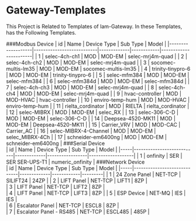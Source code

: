 # Gateway-Templates

This Project is Related to Templates of Iam-Gateway.
In these Templates, has the Following Templates.

###Modbus Device
| id                | 	 Name                  	 | Device Type | 	 Sub Type | 	 Model               |
|-------------------|---------------------------|-------------|------------|-----------------------|
| 1	                | selec-4ch-ch1             | 	 MOD       | 	 MOD-EM   | 	 selec-mrj4m-quad    |
| 2	                | selec-4ch-ch2             | 	 MOD       | 	 MOD-EM   | 	 selec-mrj4m-quad    |
| 3	                | socomec-multis-lm35       | 	 MOD       | 	 MOD-EM   | 	 socomec-multis-lm35 |
| 4	                | trinity-tinypro-6         | 	 MOD       | 	 MOD-EM   | 	 trinity-tinypro-6   |
| 5	                | selec-mfm384              | 	 MOD       | 	 MOD-EM   | 	 selec-mfm384        |
| 6	                | selec-mfm384d             | 	 MOD       | 	 MOD-EM   | 	 selec-mfm384d       |
| 7                 | 	 selec-4ch-ch3           | 	 MOD       | 	 MOD-EM   | 	 selec-mrj4m-quad    |
| 8                 | 	 selec-4ch-ch4           | 	 MOD       | 	 MOD-EM   | 	 selec-mrj4m-quad    |
| 9                 | 	 hvac-controller         | 	 MOD       | 	 MOD-HVAC | 	 hvac-controller     |
| 10                | 	 enviro-temp-hum         | 	 MOD       | 	 MOD-HVAC | 	 enviro-temp-hum     |
| 11	               | rielta_cordinator         | 	 MOD       | 	 RIELTA   | 	 rielta_cordinator   |
| 12                | 	 selec-MIBRX             | 	 MOD       | 	 MOD-EM   | 	 selec_RX            |
| 13	               | selec-306-C-D             | MOD         | 	 MOD-EM   | 	 selec-306-C-D       |
| 14	               | Deepsea-4520-MK11         | 	 MOD       | 	 MOD-EM   | 	 Deepsea-4520-MK11   |
| 15	               | Carrier_VRV               | 	 MOD       | 	 MOD-CAC  | 	 Carrier_AC          |
| 16	               | selec-MIBRX-4-Channel     | 	 MOD       | 	 MOD-EM   | 	 selec_MIBRX-4Ch     |
| 17	               | schneider-em6400ng        | 	 MOD       | 	 MOD-EM   | 	 schneider-em6400ng  |
###Serial Device	
| id  | 	 Name                  	 | Device Type | 	 Sub Type      | 	 Model           |
|-----|---------------------------|-------------|-----------------|-------------------|
| 1   | 	onfinity                 | SER         | 	SER	SER-UPS-T1 | 	numeric_onfinity |
###Network Device				
| id  | 	 Name                  	   | Device Type | 	 Sub Type | 	 Model |
|-----|-----------------------------|-------------|------------|---------|
| 1   | 	 24 Zone Panel             | 	 NET-TCP   | 	 SILIFT24 | 	 24ZP  | 
| 2   | 	 LIFT Panel                | 	 NET-TCP   | 	 LIFT1    | 	 8ZP   |  
| 3   | 	 LIFT Panel                | 	 NET-TCP   | 	 LIFT2    | 	 8ZP   |   
| 4   | 	 LIFT Panel                | 	 NET-TCP   | 	 LIFT3    | 	 8ZP   | 
| 5   | 	 ESP Device                | 	 NET-MQ    | 	 IES      | 	 IES   |   
| 6   | 	 Escalator Panel           | 	 NET-TCP   | 	 ESCL8    | 	 8ZP   |    
| 7   | 	 Escalator Panel - RS485 	 | NET-TCP     | 	 ESCL485  | 	 485P  | 
